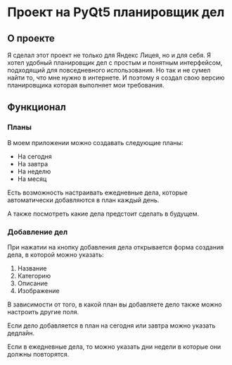 # Проект на PyQt5 планировщик дел

## О проекте
Я сделал этот проект не только для Яндекс Лицея, но и для себя. Я хотел удобный планировщик дел с простым и понятным интерфейсом, подходящий для повседневного использования. Но так и не сумел найти то, что мне нужно в интернете. И поэтому я создал свою версию планировщика которая выполняет мои требования.

## Функционал
### Планы
В моем приложении можно создавать следующие планы:
* На сегодня
* На завтра
* На неделю
* На месяц

Есть возможность настраивать ежедневные дела, которые автоматически добавляются в план каждый день.

А также посмотреть какие дела предстоит сделать в будущем. 

### Добавление дел
При нажатии на кнопку добавления дела открывается форма создания дела, в которой можно указать:
1. Название
2. Категорию
3. Описание
4. Изображение

В зависимости от того, в какой план вы добавляете дело также можно настроить другие поля. 

Если дело добавляется в план на сегодня или завтра можно указать дедлайн. 

Если в ежедневные дела, то можно указать дни недели в которые они должны повторятся. 








